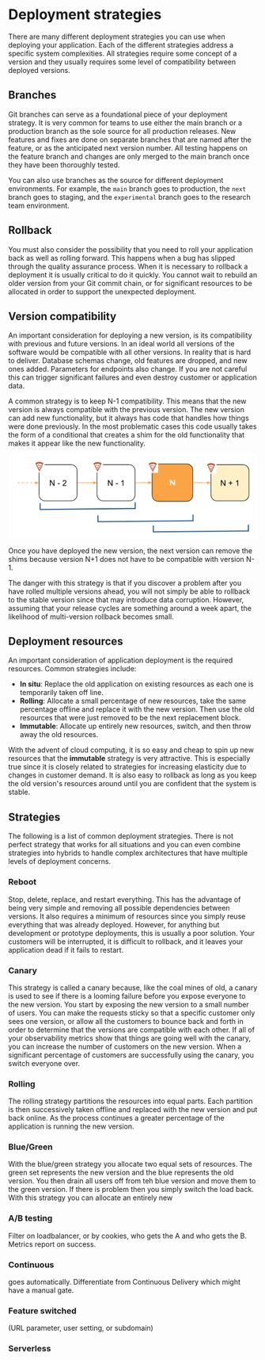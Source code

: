 # Deployment strategies

There are many different deployment strategies you can use when deploying your application. Each of the different strategies address a specific system complexities. All strategies require some concept of a version and they usually requires some level of compatibility between deployed versions.

## Branches

Git branches can serve as a foundational piece of your deployment strategy. It is very common for teams to use either the main branch or a production branch as the sole source for all production releases. New features and fixes are done on separate branches that are named after the feature, or as the anticipated next version number. All testing happens on the feature branch and changes are only merged to the main branch once they have been thoroughly tested.

You can also use branches as the source for different deployment environments. For example, the `main` branch goes to production, the `next` branch goes to staging, and the `experimental` branch goes to the research team environment.

## Rollback

You must also consider the possibility that you need to roll your application back as well as rolling forward. This happens when a bug has slipped through the quality assurance process. When it is necessary to rollback a deployment it is usually critical to do it quickly. You cannot wait to rebuild an older version from your Git commit chain, or for significant resources to be allocated in order to support the unexpected deployment.

## Version compatibility

An important consideration for deploying a new version, is its compatibility with previous and future versions. In an ideal world all versions of the software would be compatible with all other versions. In reality that is hard to deliver. Database schemas change, old features are dropped, and new ones added. Parameters for endpoints also change. If you are not careful this can trigger significant failures and even destroy customer or application data.

A common strategy is to keep N-1 compatibility. This means that the new version is always compatible with the previous version. The new version can add new functionality, but it always has code that handles how things were done previously. In the most problematic cases this code usually takes the form of a conditional that creates a shim for the old functionality that makes it appear like the new functionality.

![N - 1 compatible](n-1compatible.png)

Once you have deployed the new version, the next version can remove the shims because version N+1 does not have to be compatible with version N-1.

The danger with this strategy is that if you discover a problem after you have rolled multiple versions ahead, you will not simply be able to rollback to the stable version since that may introduce data corruption. However, assuming that your release cycles are something around a week apart, the likelihood of multi-version rollback becomes small.

## Deployment resources

An important consideration of application deployment is the required resources. Common strategies include:

- **In situ**: Replace the old application on existing resources as each one is temporarily taken off line.
- **Rolling**: Allocate a small percentage of new resources, take the same percentage offline and replace it with the new version. Then use the old resources that were just removed to be the next replacement block.
- **Immutable**: Allocate up entirely new resources, switch, and then throw away the old resources.

With the advent of cloud computing, it is so easy and cheap to spin up new resources that the **immutable** strategy is very attractive. This is especially true since it is closely related to strategies for increasing elasticity due to changes in customer demand. It is also easy to rollback as long as you keep the old version's resources around until you are confident that the system is stable.

## Strategies

The following is a list of common deployment strategies. There is not perfect strategy that works for all situations and you can even combine strategies into hybrids to handle complex architectures that have multiple levels of deployment concerns.

### Reboot

Stop, delete, replace, and restart everything. This has the advantage of being very simple and removing all possible dependencies between versions. It also requires a minimum of resources since you simply reuse everything that was already deployed. However, for anything but development or prototype deployments, this is usually a poor solution. Your customers will be interrupted, it is difficult to rollback, and it leaves your application dead if it fails to restart.

### Canary

This strategy is called a canary because, like the coal mines of old, a canary is used to see if there is a looming failure before you expose everyone to the new version. You start by exposing the new version to a small number of users. You can make the requests sticky so that a specific customer only sees one version, or allow all the customers to bounce back and forth in order to determine that the versions are compatible with each other. If all of your observability metrics show that things are going well with the canary, you can increase the number of customers on the new version. When a significant percentage of customers are successfully using the canary, you switch everyone over.

### Rolling

The rolling strategy partitions the resources into equal parts. Each partition is then successively taken offline and replaced with the new version and put back online. As the process continues a greater percentage of the application is running the new version.

### Blue/Green

With the blue/green strategy you allocate two equal sets of resources. The green set represents the new version and the blue represents the old version. You then drain all users off from teh blue version and move them to the green version. If there is problem then you simply switch the load back. With this strategy you can allocate an entirely new

### A/B testing

Filter on loadbalancer, or by cookies, who gets the A and who gets the B. Metrics report on success.

### Continuous

goes automatically. Differentiate from Continuous Delivery which might have a manual gate.

### Feature switched

(URL parameter, user setting, or subdomain)

### Serverless
